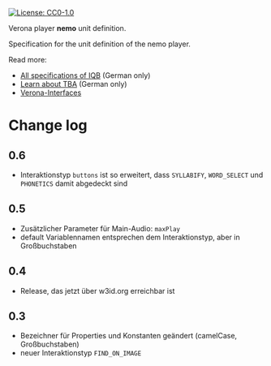 [![License: CC0-1.0](https://img.shields.io/badge/License-CC0_1.0-lightgrey.svg)](http://creativecommons.org/publicdomain/zero/1.0/)

Verona player **nemo** unit definition.

Specification for the unit definition of the nemo player.

Read more:

* [All specifications of IQB](https://iqb-specifications.github.io/) (German only)
* [Learn about TBA](https://iqb-berlin.github.io/tba-info/) (German only)
* [Verona-Interfaces](https://verona-interfaces.github.io/)

# Change log

## 0.6

* Interaktionstyp `buttons` ist so erweitert, dass `SYLLABIFY`, `WORD_SELECT` und `PHONETICS` damit abgedeckt sind

## 0.5

* Zusätzlicher Parameter für Main-Audio: `maxPlay`
* default Variablennamen entsprechen dem Interaktionstyp, aber in Großbuchstaben

## 0.4

* Release, das jetzt über w3id.org erreichbar ist

## 0.3

* Bezeichner für Properties und Konstanten geändert (camelCase, Großbuchstaben)
* neuer Interaktionstyp `FIND_ON_IMAGE`
